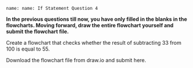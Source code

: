 ```ngMeta
name: name: If Statement Question 4

```

**In the previous questions till now, you have only filled in the blanks in the flowcharts. Moving forward, draw the entire flowchart yourself and submit the flowchart file.**

Create a flowchart that checks whether the result of subtracting 33 from 100 is equal to 55. 

Download the flowchart file from draw.io and submit here.
